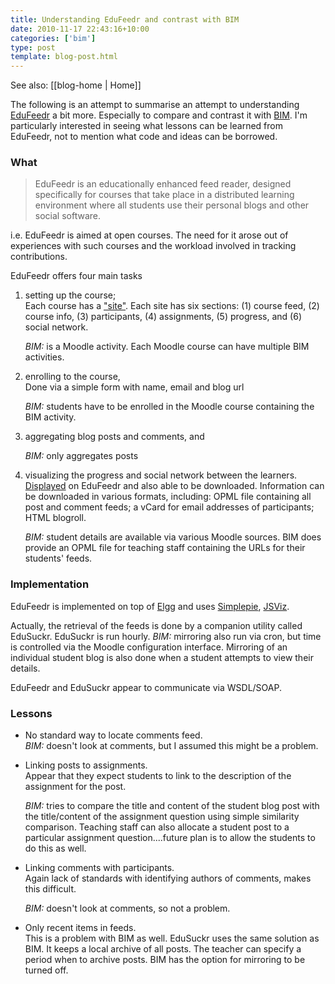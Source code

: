 ```yaml
---
title: Understanding EduFeedr and contrast with BIM
date: 2010-11-17 22:43:16+10:00
categories: ['bim']
type: post
template: blog-post.html
---
```


See also: [[blog-home | Home]]

The following is an attempt to summarise an attempt to understanding [EduFeedr](http://www.edufeedr.net/) a bit more. Especially to compare and contrast it with [BIM](/blog2/research/bam-blog-aggregation-management/). I'm particularly interested in seeing what lessons can be learned from EduFeedr, not to mention what code and ideas can be borrowed.

### What

> EduFeedr is an educationally enhanced feed reader, designed specifically for courses that take place in a distributed learning environment where all students use their personal blogs and other social software.

i.e. EduFeedr is aimed at open courses. The need for it arose out of experiences with such courses and the workload involved in tracking contributions.

EduFeedr offers four main tasks

1. setting up the course;  
    Each course has a ["site"](http://www.edufeedr.net/pg/edufeedr/view_educourse/34). Each site has six sections: (1) course feed, (2) course info, (3) participants, (4) assignments, (5) progress, and (6) social network.
    
    _BIM:_ is a Moodle activity. Each Moodle course can have multiple BIM activities.
    
2. enrolling to the course,  
    Done via a simple form with name, email and blog url
    
    _BIM:_ students have to be enrolled in the Moodle course containing the BIM activity.
    
3. aggregating blog posts and comments, and  
    
    _BIM:_ only aggregates posts
    
4. visualizing the progress and social network between the learners.  
    [Displayed](http://www.edufeedr.net/pg/edufeedr/view_educourse/41?filter=connections) on EduFeedr and also able to be downloaded. Information can be downloaded in various formats, including: OPML file containing all post and comment feeds; a vCard for email addresses of participants; HTML blogroll.
    
    _BIM:_ student details are available via various Moodle sources. BIM does provide an OPML file for teaching staff containing the URLs for their students' feeds.
    

### Implementation

EduFeedr is implemented on top of [Elgg](http://elgg.org/) and uses [Simplepie](http://simplepie.org/), [JSViz](http://code.google.com/p/jsviz/).

Actually, the retrieval of the feeds is done by a companion utility called EduSuckr. EduSuckr is run hourly. _BIM:_ mirroring also run via cron, but time is controlled via the Moodle configuration interface. Mirroring of an individual student blog is also done when a student attempts to view their details.

EduFeedr and EduSuckr appear to communicate via WSDL/SOAP.

### Lessons

- No standard way to locate comments feed.  
    _BIM:_ doesn't look at comments, but I assumed this might be a problem.
- Linking posts to assignments.  
    Appear that they expect students to link to the description of the assignment for the post.
    
    _BIM:_ tries to compare the title and content of the student blog post with the title/content of the assignment question using simple similarity comparison. Teaching staff can also allocate a student post to a particular assignment question....future plan is to allow the students to do this as well.
    
- Linking comments with participants.  
    Again lack of standards with identifying authors of comments, makes this difficult.
    
    _BIM:_ doesn't look at comments, so not a problem.
    
- Only recent items in feeds.  
    This is a problem with BIM as well. EduSuckr uses the same solution as BIM. It keeps a local archive of all posts. The teacher can specify a period when to archive posts. BIM has the option for mirroring to be turned off.
